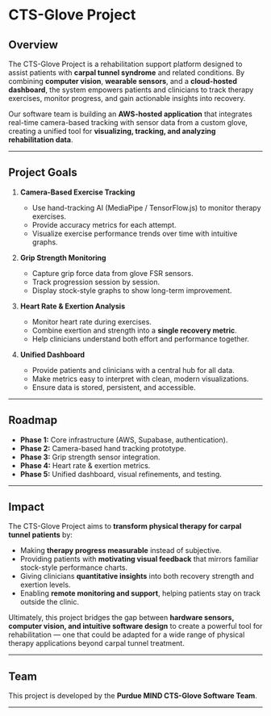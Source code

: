 # CTS-Glove Project 

## Overview  
The CTS-Glove Project is a rehabilitation support platform designed to assist patients with **carpal tunnel syndrome** and related conditions. By combining **computer vision**, **wearable sensors**, and a **cloud-hosted dashboard**, the system empowers patients and clinicians to track therapy exercises, monitor progress, and gain actionable insights into recovery.  

Our software team is building an **AWS-hosted application** that integrates real-time camera-based tracking with sensor data from a custom glove, creating a unified tool for **visualizing, tracking, and analyzing rehabilitation data**.  

---

## Project Goals  

1. **Camera-Based Exercise Tracking**  
   - Use hand-tracking AI (MediaPipe / TensorFlow.js) to monitor therapy exercises.  
   - Provide accuracy metrics for each attempt.  
   - Visualize exercise performance trends over time with intuitive graphs.  

2. **Grip Strength Monitoring**  
   - Capture grip force data from glove FSR sensors.  
   - Track progression session by session.  
   - Display stock-style graphs to show long-term improvement.  

3. **Heart Rate & Exertion Analysis**  
   - Monitor heart rate during exercises.  
   - Combine exertion and strength into a **single recovery metric**.  
   - Help clinicians understand both effort and performance together.  

4. **Unified Dashboard**  
   - Provide patients and clinicians with a central hub for all data.  
   - Make metrics easy to interpret with clean, modern visualizations.  
   - Ensure data is stored, persistent, and accessible.  

---

## Roadmap  

- **Phase 1:** Core infrastructure (AWS, Supabase, authentication).  
- **Phase 2:** Camera-based hand tracking prototype.  
- **Phase 3:** Grip strength sensor integration.  
- **Phase 4:** Heart rate & exertion metrics.  
- **Phase 5:** Unified dashboard, visual refinements, and testing.  

---

## Impact  

The CTS-Glove Project aims to **transform physical therapy for carpal tunnel patients** by:  
- Making **therapy progress measurable** instead of subjective.  
- Providing patients with **motivating visual feedback** that mirrors familiar stock-style performance charts.  
- Giving clinicians **quantitative insights** into both recovery strength and exertion levels.  
- Enabling **remote monitoring and support**, helping patients stay on track outside the clinic.  

Ultimately, this project bridges the gap between **hardware sensors, computer vision, and intuitive software design** to create a powerful tool for rehabilitation — one that could be adapted for a wide range of physical therapy applications beyond carpal tunnel treatment.  

---

## Team  

This project is developed by the **Purdue MIND CTS-Glove Software Team**.  

---  
